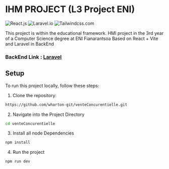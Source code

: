 # IHM PROJECT (L3 Project ENI)
![React.js](https://img.shields.io/badge/React-Js-cyan)
![Laravel.io](https://img.shields.io/badge/Laravel-PHP-red)
![Tailwindcss.com](https://img.shields.io/badge/Tailwind-Css-indigo)


This project is within the educational framework.
HMI project in the 3rd year of a Computer Science degree at ENI Fianarantsoa
Based on React + Vite and Laravel in BackEnd

### BackEnd Link : [Laravel](https://github.com/wharton-git/Back-E-commerce.git)

## Setup

To run this project locally, follow these steps:

1. Clone the repository:

```sh
https://github.com/wharton-git/venteConcurentielle.git
```

2. Navigate into the Project Directory

```sh
cd venteConcurentielle
```

3. Install all node Dependencies

```sh
npm install
```

4. Run the project

```sh
npm run dev
```
